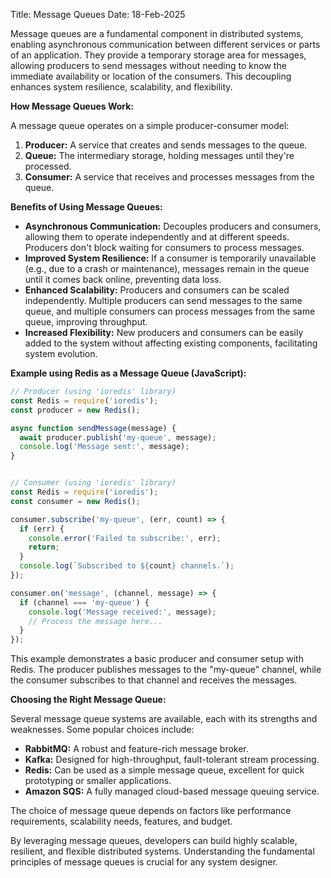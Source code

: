 Title: Message Queues
Date: 18-Feb-2025

Message queues are a fundamental component in distributed systems, enabling asynchronous communication between different services or parts of an application.  They provide a temporary storage area for messages, allowing producers to send messages without needing to know the immediate availability or location of the consumers. This decoupling enhances system resilience, scalability, and flexibility.

**How Message Queues Work:**

A message queue operates on a simple producer-consumer model:

1. **Producer:** A service that creates and sends messages to the queue.
2. **Queue:** The intermediary storage, holding messages until they're processed.
3. **Consumer:** A service that receives and processes messages from the queue.

**Benefits of Using Message Queues:**

* **Asynchronous Communication:** Decouples producers and consumers, allowing them to operate independently and at different speeds. Producers don't block waiting for consumers to process messages.
* **Improved System Resilience:** If a consumer is temporarily unavailable (e.g., due to a crash or maintenance), messages remain in the queue until it comes back online, preventing data loss.
* **Enhanced Scalability:** Producers and consumers can be scaled independently. Multiple producers can send messages to the same queue, and multiple consumers can process messages from the same queue, improving throughput.
* **Increased Flexibility:**  New producers and consumers can be easily added to the system without affecting existing components, facilitating system evolution.


**Example using Redis as a Message Queue (JavaScript):**

```javascript
// Producer (using 'ioredis' library)
const Redis = require('ioredis');
const producer = new Redis();

async function sendMessage(message) {
  await producer.publish('my-queue', message);
  console.log('Message sent:', message);
}


// Consumer (using 'ioredis' library)
const Redis = require('ioredis');
const consumer = new Redis();

consumer.subscribe('my-queue', (err, count) => {
  if (err) {
    console.error('Failed to subscribe:', err);
    return;
  }
  console.log(`Subscribed to ${count} channels.`);
});

consumer.on('message', (channel, message) => {
  if (channel === 'my-queue') {
    console.log('Message received:', message);
    // Process the message here...
  }
});
```

This example demonstrates a basic producer and consumer setup with Redis. The producer publishes messages to the "my-queue" channel, while the consumer subscribes to that channel and receives the messages.

**Choosing the Right Message Queue:**

Several message queue systems are available, each with its strengths and weaknesses.  Some popular choices include:

* **RabbitMQ:**  A robust and feature-rich message broker.
* **Kafka:**  Designed for high-throughput, fault-tolerant stream processing.
* **Redis:**  Can be used as a simple message queue, excellent for quick prototyping or smaller applications.
* **Amazon SQS:**  A fully managed cloud-based message queuing service.

The choice of message queue depends on factors like performance requirements, scalability needs, features, and budget.


By leveraging message queues, developers can build highly scalable, resilient, and flexible distributed systems.  Understanding the fundamental principles of message queues is crucial for any system designer.
